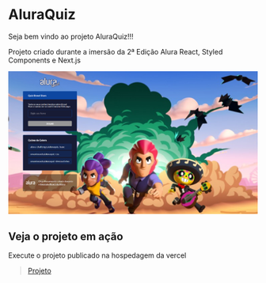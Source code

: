 # AluraQuiz

Seja bem vindo ao projeto AluraQuiz!!! 

Projeto criado durante a imersão da 2ª Edição Alura React, Styled Components e Next.js

![Capa do Projeto](/_docs/aluraquiz.png)

## Veja o projeto em ação

Execute o projeto publicado na hospedagem da vercel

> [Projeto](https://alura-quiz.fnascimento00.vercel.app)
